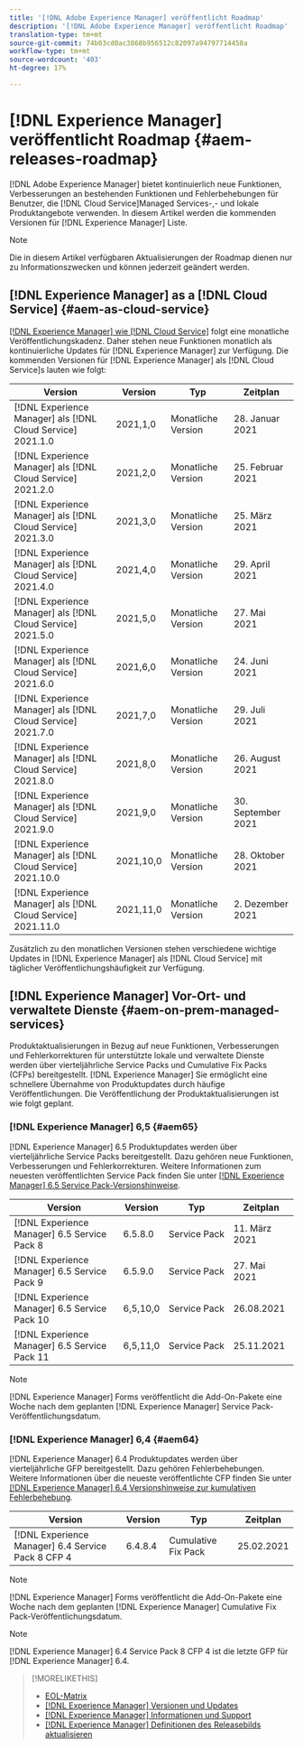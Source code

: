 ```yaml
---
title: '[!DNL Adobe Experience Manager] veröffentlicht Roadmap'
description: '[!DNL Adobe Experience Manager] veröffentlicht Roadmap'
translation-type: tm+mt
source-git-commit: 74b03cd0ac3868b956512c82097a94797714458a
workflow-type: tm+mt
source-wordcount: '403'
ht-degree: 17%

---
```



# [!DNL Experience Manager] veröffentlicht Roadmap  {#aem-releases-roadmap}

[!DNL Adobe Experience Manager] bietet kontinuierlich neue Funktionen, Verbesserungen an bestehenden Funktionen und Fehlerbehebungen für Benutzer, die  [!DNL Cloud Service]Managed Services-,- und lokale Produktangebote verwenden. In diesem Artikel werden die kommenden Versionen für [!DNL Experience Manager] Liste.

>[!NOTE]
>
>Die in diesem Artikel verfügbaren Aktualisierungen der Roadmap dienen nur zu Informationszwecken und können jederzeit geändert werden.

## [!DNL Experience Manager] as a [!DNL Cloud Service] {#aem-as-cloud-service}

[[!DNL Experience Manager] wie  [!DNL Cloud Service]](https://experienceleague.adobe.com/docs/experience-manager-cloud-service/release-notes/home.html?lang=de) folgt eine monatliche Veröffentlichungskadenz. Daher stehen neue Funktionen monatlich als kontinuierliche Updates für [!DNL Experience Manager] zur Verfügung. Die kommenden Versionen für [!DNL Experience Manager] als [!DNL Cloud Service]s lauten wie folgt:

| Version | Version | Typ | Zeitplan |
|---|---|---|---|
| [!DNL Experience Manager] als  [!DNL Cloud Service] 2021.1.0 | 2021,1,0 | Monatliche Version | 28. Januar 2021 |
| [!DNL Experience Manager] als  [!DNL Cloud Service] 2021.2.0 | 2021,2,0 | Monatliche Version | 25. Februar 2021 |
| [!DNL Experience Manager] als  [!DNL Cloud Service] 2021.3.0 | 2021,3,0 | Monatliche Version | 25. März 2021 |
| [!DNL Experience Manager] als  [!DNL Cloud Service] 2021.4.0 | 2021,4,0 | Monatliche Version | 29. April 2021 |
| [!DNL Experience Manager] als  [!DNL Cloud Service] 2021.5.0 | 2021,5,0 | Monatliche Version | 27. Mai 2021 |
| [!DNL Experience Manager] als  [!DNL Cloud Service] 2021.6.0 | 2021,6,0 | Monatliche Version | 24. Juni 2021 |
| [!DNL Experience Manager] als  [!DNL Cloud Service] 2021.7.0 | 2021,7,0 | Monatliche Version | 29. Juli 2021 |
| [!DNL Experience Manager] als  [!DNL Cloud Service] 2021.8.0 | 2021,8,0 | Monatliche Version | 26. August 2021 |
| [!DNL Experience Manager] als  [!DNL Cloud Service] 2021.9.0 | 2021,9,0 | Monatliche Version | 30. September 2021 |
| [!DNL Experience Manager] als  [!DNL Cloud Service] 2021.10.0 | 2021,10,0 | Monatliche Version | 28. Oktober 2021 |
| [!DNL Experience Manager] als  [!DNL Cloud Service] 2021.11.0 | 2021,11,0 | Monatliche Version | 2. Dezember 2021 |

Zusätzlich zu den monatlichen Versionen stehen verschiedene wichtige Updates in [!DNL Experience Manager] als [!DNL Cloud Service] mit täglicher Veröffentlichungshäufigkeit zur Verfügung.

## [!DNL Experience Manager] Vor-Ort- und verwaltete Dienste  {#aem-on-prem-managed-services}

Produktaktualisierungen in Bezug auf neue Funktionen, Verbesserungen und Fehlerkorrekturen für unterstützte lokale und verwaltete Dienste werden über vierteljährliche Service Packs und Cumulative Fix Packs (CFPs) bereitgestellt. [!DNL Experience Manager] Sie ermöglicht eine schnellere Übernahme von Produktupdates durch häufige Veröffentlichungen. Die Veröffentlichung der Produktaktualisierungen ist wie folgt geplant.

### [!DNL Experience Manager] 6,5  {#aem65}

[!DNL Experience Manager] 6.5 Produktupdates werden über vierteljährliche Service Packs bereitgestellt. Dazu gehören neue Funktionen, Verbesserungen und Fehlerkorrekturen. Weitere Informationen zum neuesten veröffentlichten Service Pack finden Sie unter [[!DNL Experience Manager] 6.5 Service Pack-Versionshinweise](https://experienceleague.adobe.com/docs/experience-manager-65/release-notes/service-pack/sp-release-notes.html?lang=de).

| Version | Version | Typ | Zeitplan |
|---|---|---|---|
| [!DNL Experience Manager] 6.5 Service Pack 8 | 6.5.8.0 | Service Pack | 11. März 2021 |
| [!DNL Experience Manager] 6.5 Service Pack 9 | 6.5.9.0 | Service Pack | 27. Mai 2021 |
| [!DNL Experience Manager] 6.5 Service Pack 10 | 6,5,10,0 | Service Pack | 26.08.2021 |
| [!DNL Experience Manager] 6.5 Service Pack 11 | 6,5,11,0 | Service Pack | 25.11.2021 |

>[!NOTE]
>
>[!DNL Experience Manager] Forms veröffentlicht die Add-On-Pakete eine Woche nach dem geplanten  [!DNL Experience Manager] Service Pack-Veröffentlichungsdatum.

### [!DNL Experience Manager] 6,4  {#aem64}

[!DNL Experience Manager] 6.4 Produktupdates werden über vierteljährliche GFP bereitgestellt. Dazu gehören Fehlerbehebungen. Weitere Informationen über die neueste veröffentlichte CFP finden Sie unter [[!DNL Experience Manager] 6.4 Versionshinweise zur kumulativen Fehlerbehebung](https://experienceleague.adobe.com/docs/experience-manager-64/release-notes/cfp-release-notes.html).

| Version | Version | Typ | Zeitplan |
|---|---|---|---|
| [!DNL Experience Manager] 6.4 Service Pack 8 CFP 4 | 6.4.8.4 | Cumulative Fix Pack | 25.02.2021 |

>[!NOTE]
>
>[!DNL Experience Manager] Forms veröffentlicht die Add-On-Pakete eine Woche nach dem geplanten  [!DNL Experience Manager] Cumulative Fix Pack-Veröffentlichungsdatum.

>[!NOTE]
>
>[!DNL Experience Manager] 6.4 Service Pack 8 CFP 4 ist die letzte GFP für  [!DNL Experience Manager] 6.4.

>[!MORELIKETHIS]
>
>* [EOL-Matrix](https://helpx.adobe.com/de/support/programs/eol-matrix.html)
>* [[!DNL Experience Manager] Versionen und Updates](https://helpx.adobe.com/experience-manager/aem-releases-updates.html)
>* [[!DNL Experience Manager] Informationen und Support](https://experienceleague.adobe.com/docs/experience-manager-cloud-service.html?lang=de)
>* [[!DNL Experience Manager] Definitionen des Releasebilds aktualisieren](/help/update-release-vehicle-definitions.md)

